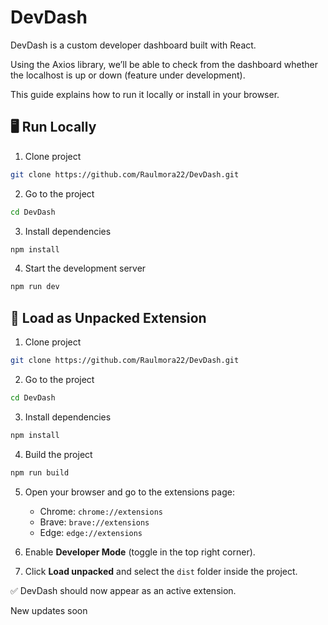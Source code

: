 # DevDash

DevDash is a custom developer dashboard built with React. 

Using the Axios library, we’ll be able to check from the dashboard whether the localhost is up or down (feature under development).

This guide explains how to run it locally or install in your browser.


## 🖥️ Run Locally

1. Clone project
```bash
git clone https://github.com/Raulmora22/DevDash.git
```
2. Go to the project
```bash
cd DevDash
```
3. Install dependencies
```bash
npm install
```
4. Start the development server 
```bash
npm run dev
```

## 🚀 Load as Unpacked Extension


1. Clone project
```bash
git clone https://github.com/Raulmora22/DevDash.git
```
2. Go to the project
```bash
cd DevDash
```
3. Install dependencies
```bash
npm install
```
4. Build the project 
```bash
npm run build
```

5. Open your browser and go to the extensions page:
   - Chrome: `chrome://extensions`
   - Brave: `brave://extensions`
   - Edge: `edge://extensions`

6. Enable **Developer Mode** (toggle in the top right corner).

7. Click **Load unpacked** and select the `dist` folder inside the project.

✅ DevDash should now appear as an active extension.

New updates soon
